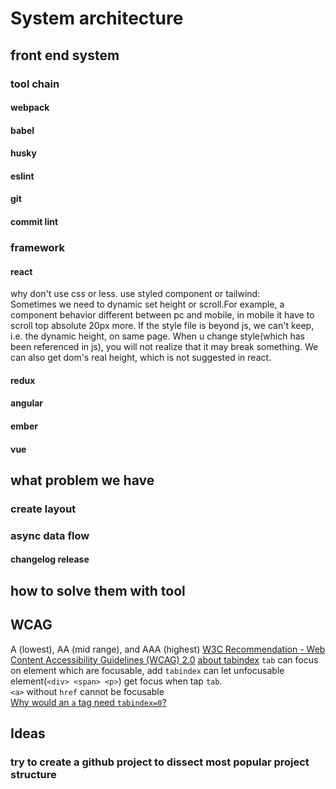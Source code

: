 # System architecture

## front end system

### tool chain

#### webpack
#### babel
#### husky
#### eslint
#### git
#### commit lint

### framework

#### react
why don't use css or less. use styled component or tailwind:  
Sometimes we need to dynamic set height or scroll.For example, a component behavior different between pc and mobile, in mobile it have to scroll top absolute 20px more. If the style file is beyond js, we can't keep, i.e. the dynamic height, on same page. When u change style(which has been referenced in js), you will not realize that it may break something. We can also get dom's real height, which is not suggested in react.
#### redux
#### angular
#### ember
#### vue

## what problem we have

### create layout
### async data flow
#### changelog release

## how to solve them with tool


## WCAG
A (lowest), AA (mid range), and AAA (highest)
[W3C Recommendation - Web Content Accessibility Guidelines (WCAG) 2.0](https://www.w3.org/TR/2008/REC-WCAG20-20081211/#text-equiv)
[about tabindex](https://developers.google.com/web/fundamentals/accessibility/focus/using-tabindex)
`tab` can focus on element which are focusable, add `tabindex` can let unfocusable element(`<div> <span> <p>`) get focus when tap `tab`.  
`<a>` without `href` cannot be focusable  
[Why would an `a` tag need `tabindex=0`?](https://stackoverflow.com/questions/30740226/why-would-an-a-tag-need-tabindex-0)

## Ideas
### try to create a github project to dissect  most popular project structure